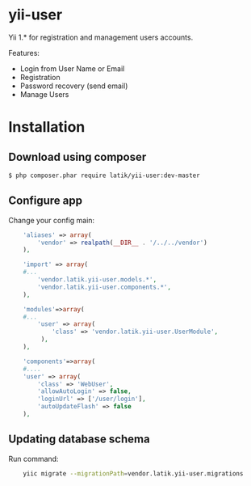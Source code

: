 yii-user
========

Yii 1.* for registration and management users accounts.

Features:
* Login from User Name or Email
* Registration
* Password recovery  (send email)
* Manage Users

Installation
=====================

Download using composer
--------

```bash
$ php composer.phar require latik/yii-user:dev-master
```

Configure app
---------

Change your config main:

```php
    'aliases' => array(
        'vendor' => realpath(__DIR__ . '/../../vendor')
    ),

    'import' => array(
    #...
        'vendor.latik.yii-user.models.*',
        'vendor.latik.yii-user.components.*',
    ),

    'modules'=>array(
    #...
        'user' => array(
            'class' => 'vendor.latik.yii-user.UserModule',
         ),
    ),

    'components'=>array(
    #....
    'user' => array(
        'class' => 'WebUser',
        'allowAutoLogin' => false,
        'loginUrl' => ['/user/login'],
        'autoUpdateFlash' => false
    ),
```

Updating database schema
-------

Run command:

```bash
    yiic migrate --migrationPath=vendor.latik.yii-user.migrations
```

